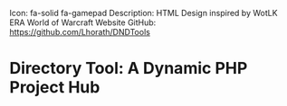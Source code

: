 Icon: fa-solid fa-gamepad
Description: HTML Design inspired by WotLK ERA World of Warcraft Website
GitHub: https://github.com/Lhorath/DNDTools

# Directory Tool: A Dynamic PHP Project Hub
